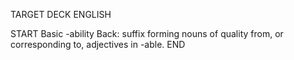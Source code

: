 TARGET DECK
ENGLISH

START
Basic
-ability
Back: suffix forming nouns of quality from, or corresponding to, adjectives in -able.
END
